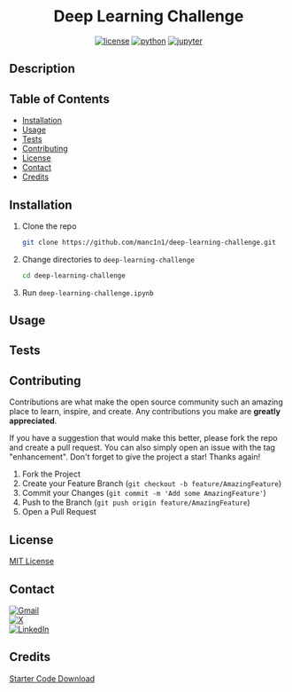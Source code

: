 <div align="center">

# Deep Learning Challenge

[![license][license]][license-url]
[![python][python]][python-url]
[![jupyter][jupyter]][jupyter-url]

</div>

## Description

## Table of Contents

-   [Installation](#installation)
-   [Usage](#usage)
-   [Tests](#tests)
-   [Contributing](#contributing)
-   [License](#license)
-   [Contact](#contact)
-   [Credits](#credits)

## Installation

1.  Clone the repo

    ```sh
    git clone https://github.com/manc1n1/deep-learning-challenge.git
    ```

2.  Change directories to `deep-learning-challenge`

    ```sh
    cd deep-learning-challenge
    ```

3.  Run `deep-learning-challenge.ipynb`

## Usage

## Tests

## Contributing

Contributions are what make the open source community such an amazing place to learn, inspire, and create. Any contributions you make are **greatly appreciated**.

If you have a suggestion that would make this better, please fork the repo and create a pull request. You can also simply open an issue with the tag "enhancement".
Don't forget to give the project a star! Thanks again!

1. Fork the Project
2. Create your Feature Branch (`git checkout -b feature/AmazingFeature`)
3. Commit your Changes (`git commit -m 'Add some AmazingFeature'`)
4. Push to the Branch (`git push origin feature/AmazingFeature`)
5. Open a Pull Request

## License

[MIT License](https://opensource.org/licenses/MIT)

## Contact

[![Gmail][gmail-shield]][gmail-url]</br>
[![X][x-shield]][x-url]</br>
[![LinkedIn][linkedin-shield]][linkedin-url]</br>

## Credits

[Starter Code Download](https://static.bc-edx.com/data/dl-1-2/m21/lms/starter/Starter_Code.zip)

[license]: https://img.shields.io/github/license/manc1n1/deep-learning-challenge.svg?style=for-the-badge
[license-url]: https://github.com/manc1n1/deep-learning-challenge/blob/master/LICENSE
[python]: https://img.shields.io/badge/python-3776AB?style=for-the-badge&logo=python&logoColor=ffdd54
[python-url]: https://www.python.org/
[jupyter]: https://img.shields.io/badge/jupyter-F37626?style=for-the-badge&logo=jupyter&logoColor=white
[jupyter-url]: https://jupyter.org/
[gmail-shield]: https://img.shields.io/badge/Gmail-D14836?style=for-the-badge&logo=gmail&logoColor=white
[gmail-url]: mailto:mancinij1111@gmail.com
[linkedin-shield]: https://img.shields.io/badge/linkedin-%230077B5.svg?style=for-the-badge&logo=linkedin&logoColor=white
[linkedin-url]: https://linkedin.com/in/manc1n1
[x-shield]: https://img.shields.io/badge/X-%23000000.svg?style=for-the-badge&logo=X&logoColor=white
[x-url]: https://twitter.com/0xSuspext
